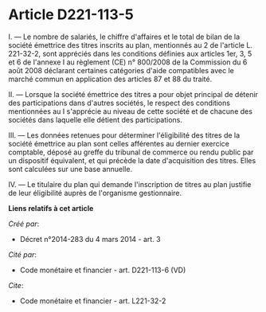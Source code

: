 # Article D221-113-5

I. ― Le nombre de salariés, le chiffre d'affaires et le total de bilan de la société émettrice des titres inscrits au plan,
mentionnés au 2 de l'article L. 221-32-2, sont appréciés dans les conditions définies aux articles 1er, 3, 5 et 6 de l'annexe
I au règlement (CE) n° 800/2008 de la Commission du 6 août 2008 déclarant certaines catégories d'aide compatibles avec le
marché commun en application des articles 87 et 88 du traité.

II. ― Lorsque la société émettrice des titres a pour objet principal de détenir des participations dans d'autres sociétés, le
respect des conditions mentionnées au I s'apprécie au niveau de cette société et de chacune des sociétés dans laquelle elle
détient des participations.

III. ― Les données retenues pour déterminer l'éligibilité des titres de la société émettrice au plan sont celles afférentes
au dernier exercice comptable, déposé au greffe du tribunal de commerce ou rendu public par un dispositif équivalent, et qui
précède la date d'acquisition des titres. Elles sont calculées sur une base annuelle.

IV. ― Le titulaire du plan qui demande l'inscription de titres au plan justifie de leur éligibilité auprès de l'organisme
gestionnaire.

**Liens relatifs à cet article**

_Créé par_:

  - Décret n°2014-283 du 4 mars 2014 - art. 3

_Cité par_:

  - Code monétaire et financier - art. D221-113-6 (VD)

_Cite_:

  - Code monétaire et financier - art. L221-32-2
